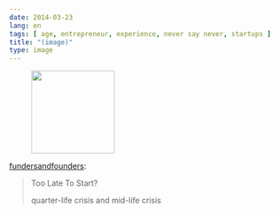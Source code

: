 ```yaml
---
date: 2014-03-23
lang: en
tags: [ age, entrepreneur, experience, never say never, startups ]
title: "(image)"
type: image
---
```


<figure>
<a
href="https://hugo.ferreira.cc/late-start-quarter-and-middle-life-crisis/attachment/152/"
rel="attachment"><img
src="https://hugo.ferreira.cc/wp-content/uploads/2014/03/tumblr_n2l8zgom5i1s6bw99o1_1280-150x150.png"
width="150" height="150" /></a></figure>

[fundersandfounders](http://notes.fundersandfounders.com/post/79875850310/late-start-quarter-and-middle-life-crisis):

> Too Late To Start?
>
> quarter-life crisis and mid-life crisis

